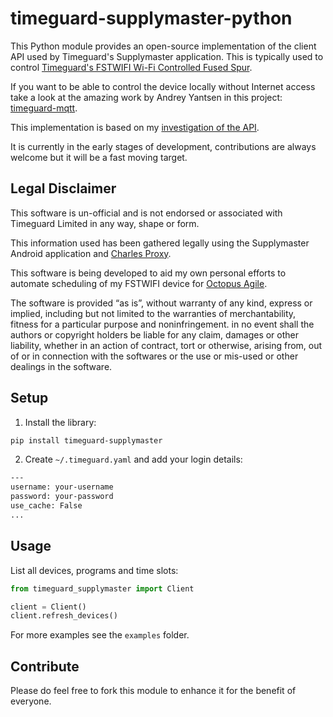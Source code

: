 # timeguard-supplymaster-python

This Python module provides an open-source implementation of the client API used by Timeguard's Supplymaster application. This is typically used to control [Timeguard's FSTWIFI Wi-Fi Controlled Fused Spur](https://www.timeguard.com/products/time/immersion-and-general-purpose-timeswitches/wi-fi-controlled-fused-spur).

If you want to be able to control the device locally without Internet access take a look at the amazing work by Andrey Yantsen in this project: [timeguard-mqtt](https://github.com/andrey-yantsen/timeguard-mqtt).

This implementation is based on my [investigation of the API](https://github.com/rjpearce/timeguard-supplymaster).

It is currently in the early stages of development, contributions are always welcome but it will be a fast moving target.

## Legal Disclaimer

This software is un-official and is not endorsed or associated with Timeguard Limited in any way, shape or form.

This information used has been gathered legally using the Supplymaster Android application and [Charles Proxy](https://www.charlesproxy.com).

This software is being developed to aid my own personal efforts to automate scheduling of my FSTWIFI device for [Octopus Agile](https://octopus.energy/agile/).

The software is provided “as is”, without warranty of any kind, express or implied, including but not limited to the warranties of merchantability, fitness for a particular purpose and noninfringement. in no event shall the authors or copyright holders be liable for any claim, damages or other liability, whether in an action of contract, tort or otherwise, arising from, out of or in connection with the softwares or the use or mis-used or other dealings in the software.

## Setup

1. Install the library:

  ```bash
  pip install timeguard-supplymaster
  ```

2. Create `~/.timeguard.yaml` and add your login details:

  ```bash
  ---
  username: your-username
  password: your-password
  use_cache: False
  ...
  ```

## Usage

List all devices, programs and time slots:

```python
from timeguard_supplymaster import Client

client = Client()
client.refresh_devices()
```

For more examples see the `examples` folder.

## Contribute

Please do feel free to fork this module to enhance it for the benefit of everyone.

